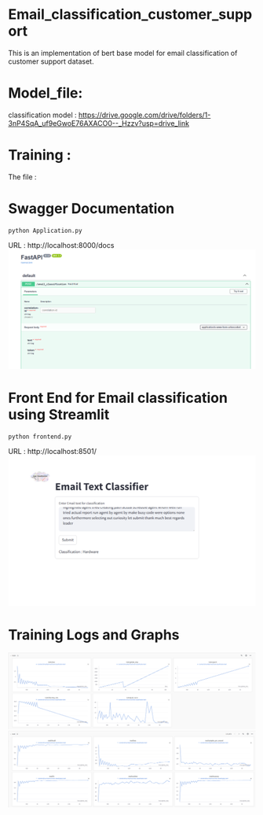 # Email_classification_customer_support
This is an implementation of bert base model for email classification of customer support dataset.

# Model_file:
classification model :
https://drive.google.com/drive/folders/1-3nP4SqA_uf9eGwoE76AXACO0--_Hzzv?usp=drive_link

# Training :
The file : 

# Swagger Documentation 
```
python Application.py
```

URL : http://localhost:8000/docs
![alt text](https://github.com/parikhshyamal1993/Email_classification_customer_support/blob/main/images/Screenshot%202024-12-17%20163440.png)

# Front End for Email classification using Streamlit

```
python frontend.py
```
URL : http://localhost:8501/
![alt text](https://github.com/parikhshyamal1993/Email_classification_customer_support/blob/main/images/Screenshot%202024-12-17%20163233.png)

# Training Logs and Graphs 
![alt text](https://github.com/parikhshyamal1993/Email_classification_customer_support/blob/main/images/Screenshot%202024-12-14%20001601.png)
![alt text](https://github.com/parikhshyamal1993/Email_classification_customer_support/blob/main/images/Screenshot%202024-12-14%20001521.png)

